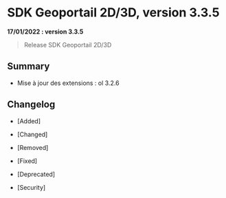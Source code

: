# SDK Geoportail 2D/3D, version 3.3.5

**17/01/2022 : version 3.3.5**

> Release SDK Geoportail 2D/3D

## Summary

* Mise à jour des extensions : ol 3.2.6

## Changelog

* [Added]

* [Changed]

* [Removed]

* [Fixed]

* [Deprecated]

* [Security]
